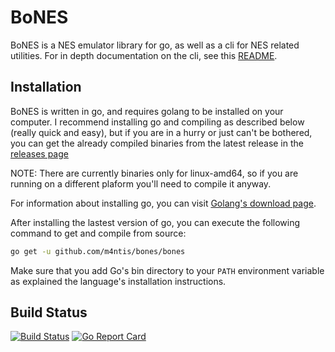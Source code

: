 # BoNES
BoNES is a NES emulator library for go, as well as a cli for NES related
utilities. For in depth documentation on the cli, see this
[README](bones/README.md).

## Installation
BoNES is written in go, and requires golang to be installed on your computer.
I recommend installing go and compiling as described below (really quick and
easy), but if you are in a hurry or just can't be bothered, you can get the
already compiled binaries from the latest release in the
[releases page](https://github.com/m4ntis/bones/releases) 

NOTE: There are currently binaries only for linux-amd64, so if you are running
on a different plaform you'll need to compile it anyway.

For information about installing go, you can visit
[Golang's download page](https://golang.org/dl).

After installing the lastest version of go, you can execute the following
command to get and compile from source:

```sh
go get -u github.com/m4ntis/bones/bones
```

Make sure that you add Go's bin directory to your `PATH` environment variable
as explained the language's installation instructions.

## Build Status
[![Build Status](https://travis-ci.org/m4ntis/bones.svg?branch=master)](https://travis-ci.org/m4ntis/bones)
[![Go Report Card](https://goreportcard.com/badge/gojp/goreportcard)](https://goreportcard.com/report/m4ntis/bones)
